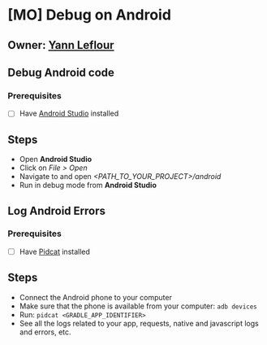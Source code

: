 # [MO] Debug on Android

## Owner: [Yann Leflour](https://github.com/yleflour)
## Debug Android code
### Prerequisites

- [ ] Have [Android Studio](https://developer.android.com/studio/index.html) installed
## Steps

- Open **Android Studio**
- Click on *File > Open*
- Navigate to and open *<PATH_TO_YOUR_PROJECT>/android*
- Run in debug mode from **Android Studio**

## Log Android Errors

### Prerequisites

- [ ] Have [Pidcat](https://github.com/JakeWharton/pidcat) installed

## Steps

- Connect the Android phone to your computer
- Make sure that the phone is available from your computer: `adb devices`
- Run: `pidcat <GRADLE_APP_IDENTIFIER>`
- See all the logs related to your app, requests, native and javascript logs and errors, etc.

